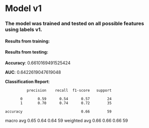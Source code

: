 # Model v1

### The model was trained and tested on all possible features using labels v1.

#### Results from training: 



####  Results from testing:

**Accuracy**: 0.6610169491525424

**AUC**: 0.6422619047619048

**Classification Report**:
             
              precision    recall  f1-score   support

           0       0.59      0.54      0.57        24
           1       0.70      0.74      0.72        35

    accuracy                           0.66        59
   macro avg       0.65      0.64      0.64        59
weighted avg       0.66      0.66      0.66        59

